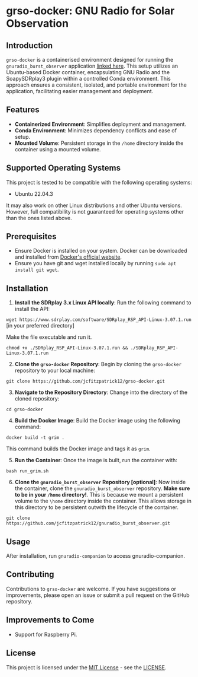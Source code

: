 # grso-docker: GNU Radio for Solar Observation 

## Introduction
```grso-docker``` is a containerised environment designed for running the ```gnuradio_burst_observer``` application [linked here](https://github.com/jcfitzpatrick12/grso). This setup utilizes an Ubuntu-based Docker container, encapsulating GNU Radio and the SoapySDRplay3 plugin within a controlled Conda environment. This approach ensures a consistent, isolated, and portable environment for the application, facilitating easier management and deployment. 

## Features
- **Containerized Environment**: Simplifies deployment and management.
- **Conda Environment**: Minimizes dependency conflicts and ease of setup.
- **Mounted Volume**: Persistent storage in the ```/home``` directory inside the container using a mounted volume.

## Supported Operating Systems

This project is tested to be compatible with the following operating systems:

- Ubuntu 22.04.3

It may also work on other Linux distributions and other Ubuntu versions. However, full compatibility is not guaranteed for operating systems other than the ones listed above.

## Prerequisites
- Ensure Docker is installed on your system. Docker can be downloaded and installed from [Docker's official website](https://docs.docker.com/get-docker/).
- Ensure you have git and wget installed locally by running ```sudo apt install git wget```.

## Installation

1. **Install the SDRplay 3.x Linux API locally**:
Run the following command to install the API:

```wget https://www.sdrplay.com/software/SDRplay_RSP_API-Linux-3.07.1.run``` [in your preferred directory]

Make the file executable and run it.

```chmod +x ./SDRplay_RSP_API-Linux-3.07.1.run && ./SDRplay_RSP_API-Linux-3.07.1.run```

2. **Clone the ```grso-docker``` Repository**:
Begin by cloning the `grso-docker` repository to your local machine:
   
``` git clone https://github.com/jcfitzpatrick12/grso-docker.git ```

3. **Navigate to the Repository Directory**:
Change into the directory of the cloned repository:

``` cd grso-docker ```

4. **Build the Docker Image**:
Build the Docker image using the following command:

``` docker build -t grim . ```

This command builds the Docker image and tags it as `grim`.

5. **Run the Container**:
Once the image is built, run the container with:

``` bash run_grim.sh ```

6. **Clone the ```gnuradio_burst_observer``` Repository [optional]**:
Now inside the container, clone the ```gnuradio_burst_observer``` repository. **Make sure to be in your ```/home``` directory!**. This is because we mount a persistent volume to the ```\home``` directory inside the container. This allows storage in this directory to be persistent outwith the lifecycle of the container.

```git clone https://github.com/jcfitzpatrick12/gnuradio_burst_observer.git```


## Usage
After installation, run ```gnuradio-companion``` to access gnuradio-companion. 

## Contributing
Contributions to `grso-docker` are welcome. If you have suggestions or improvements, please open an issue or submit a pull request on the GitHub repository.

## Improvements to Come
- Support for Raspberry Pi.

## License
This project is licensed under the [MIT License](https://opensource.org/licenses/MIT) - see the [LICENSE](LICENSE).

